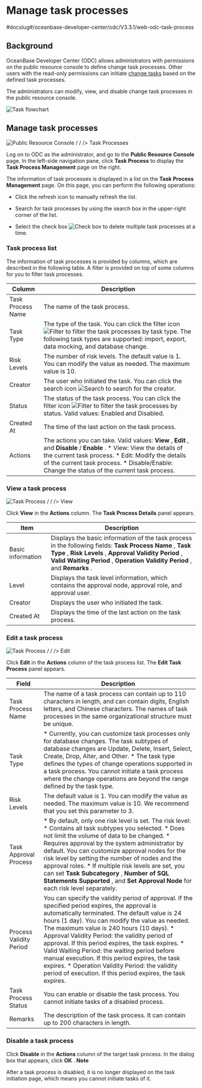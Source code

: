 Manage task processes 
==========================================
#docslug#/oceanbase-developer-center/odc/V3.3.1/web-odc-task-process


Background 
-------------------------------

OceanBase Developer Center (ODC) allows administrators with permissions on the public resource console to define change task processes. Other users with the read-only permissions can initiate [change tasks](/zh-CN/7.client-odc-user-guide/8.client-odc-task-management/1.client-odc-task-management-overview.md) based on the defined task processes. 

The administrators can modify, view, and disable change task processes in the public resource console. 

![Task flowchart](https://help-static-aliyun-doc.aliyuncs.com/assets/img/en-US/9997191561/p416627.png)

Manage task processes 
------------------------------------------

![Public Resource Console / / /> Task Processes](https://help-static-aliyun-doc.aliyuncs.com/assets/img/en-US/9997191561/p420863.png)

Log on to ODC as the administrator, and go to the **Public Resource Console** page. In the left-side navigation pane, click **Task Process** to display the **Task Process Management** page on the right. 

The information of task processes is displayed in a list on the **Task Process Management** page. On this page, you can perform the following operations:

* Click the refresh icon to manually refresh the list.

  

* Search for task processes by using the search box in the upper-right corner of the list.

  

* Select the check box ![Check box](https://help-static-aliyun-doc.aliyuncs.com/assets/img/en-US/9997191561/p416674.jpg) to delete multiple task processes at a time.

  




### Task process list 

The information of task processes is provided by columns, which are described in the following table. A filter is provided on top of some columns for you to filter task processes.


|      Column       |                                                                                                                                                                                                       Description                                                                                                                                                                                                       |
|-------------------|-------------------------------------------------------------------------------------------------------------------------------------------------------------------------------------------------------------------------------------------------------------------------------------------------------------------------------------------------------------------------------------------------------------------------|
| Task Process Name | The name of the task process.                                                                                                                                                                                                                                                                                                                                                                                           |
| Task Type         | The type of the task.  You can click the filter icon ![Filter](https://help-static-aliyun-doc.aliyuncs.com/assets/img/en-US/8487860461/p352180.jpg) to filter the task processes by task type. The following task types are supported: import, export, data mocking, and database change.                                                                                                               |
| Risk Levels       | The number of risk levels.  The default value is 1. You can modify the value as needed. The maximum value is 10.                                                                                                                                                                                                                                                                                        |
| Creator           | The user who initiated the task.  You can click the search icon ![Search](https://help-static-aliyun-doc.aliyuncs.com/assets/img/en-US/1036511561/p416691.jpg) to search for the creator.                                                                                                                                                                                                               |
| Status            | The status of the task process.  You can click the filter icon ![Filter](https://help-static-aliyun-doc.aliyuncs.com/assets/img/en-US/8487860461/p352180.jpg) to filter the task processes by status. Valid values: Enabled and Disabled.                                                                                                                                                               |
| Created At        | The time of the last action on the task process.                                                                                                                                                                                                                                                                                                                                                                        |
| Actions           | The actions you can take. Valid values: **View** , **Edit** , and **Disable** / **Enable** .  * View: View the details of the current task process.   * Edit: Modify the details of the current task process.   * Disable/Enable: Change the status of the current task process.    |



### View a task process 

![Task Process / / /> View](https://help-static-aliyun-doc.aliyuncs.com/assets/img/en-US/9997191561/p416860.png)

Click **View** in the **Actions** column. The **Task Process Details** panel appears. 


|       Item        |                                                                                                                    Description                                                                                                                    |
|-------------------|---------------------------------------------------------------------------------------------------------------------------------------------------------------------------------------------------------------------------------------------------|
| Basic information | Displays the basic information of the task process in the following fields: **Task Process Name** , **Task Type** , **Risk Levels** , **Approval Validity Period** , **Valid Waiting Period** , **Operation Validity Period** , and **Remarks** . |
| Level             | Displays the task level information, which contains the approval node, approval role, and approval user.                                                                                                                                          |
| Creator           | Displays the user who initiated the task.                                                                                                                                                                                                         |
| Created At        | Displays the time of the last action on the task process.                                                                                                                                                                                         |



### Edit a task process 

![Task Process / / /> Edit](https://help-static-aliyun-doc.aliyuncs.com/assets/img/en-US/9997191561/p416933.png)

Click **Edit** in the **Actions** column of the task process list. The **Edit Task Process** panel appears. 


|          Field          |                                                                                                                                                                                                                                                                                                                                                                 Description                                                                                                                                                                                                                                                                                                                                                                 |
|-------------------------|---------------------------------------------------------------------------------------------------------------------------------------------------------------------------------------------------------------------------------------------------------------------------------------------------------------------------------------------------------------------------------------------------------------------------------------------------------------------------------------------------------------------------------------------------------------------------------------------------------------------------------------------------------------------------------------------------------------------------------------------|
| Task Process Name       | The name of a task process can contain up to 110 characters in length, and can contain digits, English letters, and Chinese characters. The names of task processes in the same organizational structure must be unique.                                                                                                                                                                                                                                                                                                                                                                                                                                                                                                                    |
| Task Type               | * Currently, you can customize task processes only for database changes. The task subtypes of database changes are Update, Delete, Insert, Select, Create, Drop, Alter, and Other.   * The task type defines the types of change operations supported in a task process. You cannot initiate a task process where the change operations are beyond the range defined by the task type.                                                                                                                                                                                                                                                             |
| Risk Levels             | The default value is 1. You can modify the value as needed. The maximum value is 10. We recommend that you set this parameter to 3.                                                                                                                                                                                                                                                                                                                                                                                                                                                                                                                                                                                                         |
| Task Approval Process   | * By default, only one risk level is set. The risk level: * Contains all task subtypes you selected.   * Does not limit the volume of data to be changed.   * Requires approval by the system administrator by default. You can customize approval nodes for the risk level by setting the number of nodes and the approval roles.     * If multiple risk levels are set, you can set **Task Subcategory** , **Number of SQL Statements Supported** , and **Set Approval Node** for each risk level separately.     |
| Process Validity Period | You can specify the validity period of approval. If the specified period expires, the approval is automatically terminated. The default value is 24 hours (1 day). You can modify the value as needed. The maximum value is 240 hours (10 days).  * Approval Validity Period: the validity period of approval. If this period expires, the task expires.   * Valid Waiting Period: the waiting period before manual execution. If this period expires, the task expires.   * Operation Validity Period: the validity period of execution. If this period expires, the task expires.    |
| Task Process Status     | You can enable or disable the task process. You cannot initiate tasks of a disabled process.                                                                                                                                                                                                                                                                                                                                                                                                                                                                                                                                                                                                                                                |
| Remarks                 | The description of the task process. It can contain up to 200 characters in length.                                                                                                                                                                                                                                                                                                                                                                                                                                                                                                                                                                                                                                                         |



### Disable a task process 

Click **Disable** in the **Actions** column of the target task process. In the dialog box that appears, click **OK** . 
**Note**



After a task process is disabled, it is no longer displayed on the task initiation page, which means you cannot initiate tasks of it.






